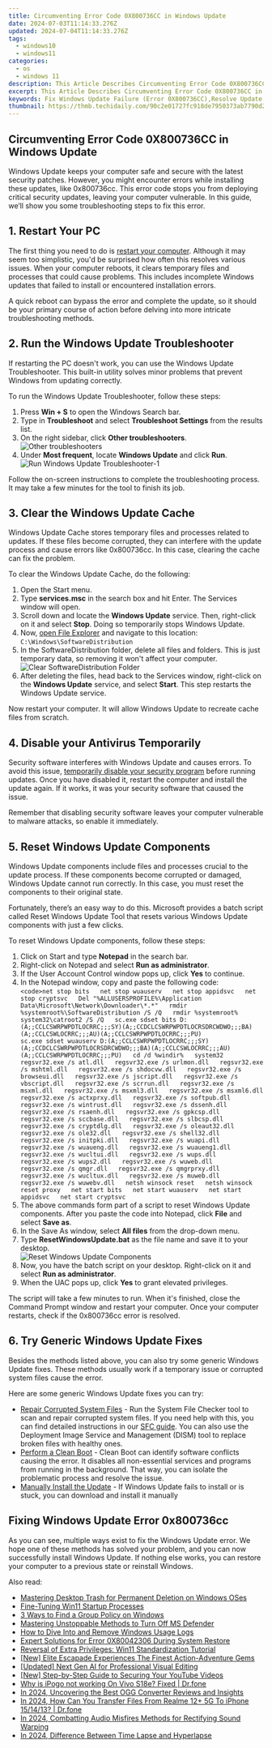 ```yaml
---
title: Circumventing Error Code 0X800736CC in Windows Update
date: 2024-07-03T11:14:33.276Z
updated: 2024-07-04T11:14:33.276Z
tags:
  - windows10
  - windows11
categories:
  - os
  - windows 11
description: This Article Describes Circumventing Error Code 0X800736CC in Windows Update
excerpt: This Article Describes Circumventing Error Code 0X800736CC in Windows Update
keywords: Fix Windows Update Failure (Error 0X800736CC),Resolve Update Error X736CC,Overcome Windows Error Code 0X800736CC,Windows Update 0X800736CC Fix Guide,Stop Error X736CC in Updates,Correcting Windows Update Failure (Error 0X87),Eliminate Error Code 0X800736CC WU
thumbnail: https://thmb.techidaily.com/90c2e01727fc918de7950373ab7790d2b6bd79b92f560dcc1472e9356e8fe972.png
---
```


## Circumventing Error Code 0X800736CC in Windows Update

 Windows Update keeps your computer safe and secure with the latest security patches. However, you might encounter errors while installing these updates, like 0x800736cc. This error code stops you from deploying critical security updates, leaving your computer vulnerable. In this guide, we’ll show you some troubleshooting steps to fix this error.

## 1\. Restart Your PC

 The first thing you need to do is [restart your computer](https://www.makeuseof.com/windows-restart-methods/). Although it may seem too simplistic, you'd be surprised how often this resolves various issues. When your computer reboots, it clears temporary files and processes that could cause problems. This includes incomplete Windows updates that failed to install or encountered installation errors.

 A quick reboot can bypass the error and complete the update, so it should be your primary course of action before delving into more intricate troubleshooting methods.

## 2\. Run the Windows Update Troubleshooter

 If restarting the PC doesn't work, you can use the Windows Update Troubleshooter. This built-in utility solves minor problems that prevent Windows from updating correctly.

 To run the Windows Update Troubleshooter, follow these steps:

1. Press **Win + S** to open the Windows Search bar.
2. Type in **Troubleshoot** and select **Troubleshoot Settings** from the results list.
3. On the right sidebar, click **Other troubleshooters**.  
![Other troubleshooters](https://static1.makeuseofimages.com/wordpress/wp-content/uploads/2023/05/other-troubleshooters.jpg)
4. Under **Most frequent**, locate **Windows Update** and click **Run**.  
![Run Windows Update Troubleshooter-1](https://static1.makeuseofimages.com/wordpress/wp-content/uploads/2023/06/run-windows-update-troubleshooter-1.jpg)

 Follow the on-screen instructions to complete the troubleshooting process. It may take a few minutes for the tool to finish its job.

## 3\. Clear the Windows Update Cache

 Windows Update Cache stores temporary files and processes related to updates. If these files become corrupted, they can interfere with the update process and cause errors like 0x800736cc. In this case, clearing the cache can fix the problem.

 To clear the Windows Update Cache, do the following:

1. Open the Start menu.
2. Type **services.msc** in the search box and hit Enter. The Services window will open.
3. Scroll down and locate the **Windows Update** service. Then, right-click on it and select **Stop**. Doing so temporarily stops Windows Update.
4. Now, [open File Explorer](https://www.makeuseof.com/windows-open-file-explorer/) and navigate to this location:  
`C:\Windows\SoftwareDistribution`
5. In the SoftwareDistribution folder, delete all files and folders. This is just temporary data, so removing it won't affect your computer.  
![Clear SoftwareDistribution Folder](https://static1.makeuseofimages.com/wordpress/wp-content/uploads/2023/05/clear-softwaredistribution-folder.jpg)
6. After deleting the files, head back to the Services window, right-click on the **Windows Update** service, and select **Start**. This step restarts the Windows Update service.

 Now restart your computer. It will allow Windows Update to recreate cache files from scratch.

## 4\. Disable your Antivirus Temporarily

 Security software interferes with Windows Update and causes errors. To avoid this issue, [temporarily disable your security program](http://www.makeuseof.com/how-to-turn-off-windows-defender/) before running updates. Once you have disabled it, restart the computer and install the update again. If it works, it was your security software that caused the issue.

 Remember that disabling security software leaves your computer vulnerable to malware attacks, so enable it immediately.

## 5\. Reset Windows Update Components

 Windows Update components include files and processes crucial to the update process. If these components become corrupted or damaged, Windows Update cannot run correctly. In this case, you must reset the components to their original state.

 Fortunately, there’s an easy way to do this. Microsoft provides a batch script called Reset Windows Update Tool that resets various Windows Update components with just a few clicks.

 To reset Windows Update components, follow these steps:

1. Click on Start and type **Notepad** in the search bar.
2. Right-click on Notepad and select **Run as administrator**.
3. If the User Account Control window pops up, click **Yes** to continue.
4. In the Notepad window, copy and paste the following code:  
`<code>net stop bits  
net stop wuauserv  
net stop appidsvc  
net stop cryptsvc  
Del "%ALLUSERSPROFILE%\Application Data\Microsoft\Network\Downloader\*.*"  
rmdir %systemroot%\SoftwareDistribution /S /Q  
rmdir %systemroot%  
system32\catroot2 /S /Q  
sc.exe sdset bits D:(A;;CCLCSWRPWPDTLOCRRC;;;SY)(A;;CCDCLCSWRPWPDTLOCRSDRCWDWO;;;BA)(A;;CCLCSWLOCRRC;;;AU)(A;;CCLCSWRPWPDTLOCRRC;;;PU)  
sc.exe sdset wuauserv D:(A;;CCLCSWRPWPDTLOCRRC;;;SY)(A;;CCDCLCSWRPWPDTLOCRSDRCWDWO;;;BA)(A;;CCLCSWLOCRRC;;;AU)(A;;CCLCSWRPWPDTLOCRRC;;;PU)  
cd /d %windir%  
system32  
regsvr32.exe /s atl.dll  
regsvr32.exe /s urlmon.dll  
regsvr32.exe /s mshtml.dll  
regsvr32.exe /s shdocvw.dll  
regsvr32.exe /s browseui.dll  
regsvr32.exe /s jscript.dll  
regsvr32.exe /s vbscript.dll  
regsvr32.exe /s scrrun.dll  
regsvr32.exe /s msxml.dll  
regsvr32.exe /s msxml3.dll  
regsvr32.exe /s msxml6.dll  
regsvr32.exe /s actxprxy.dll  
regsvr32.exe /s softpub.dll  
regsvr32.exe /s wintrust.dll  
regsvr32.exe /s dssenh.dll  
regsvr32.exe /s rsaenh.dll  
regsvr32.exe /s gpkcsp.dll  
regsvr32.exe /s sccbase.dll  
regsvr32.exe /s slbcsp.dll  
regsvr32.exe /s cryptdlg.dll  
regsvr32.exe /s oleaut32.dll  
regsvr32.exe /s ole32.dll  
regsvr32.exe /s shell32.dll  
regsvr32.exe /s initpki.dll  
regsvr32.exe /s wuapi.dll  
regsvr32.exe /s wuaueng.dll  
regsvr32.exe /s wuaueng1.dll  
regsvr32.exe /s wucltui.dll  
regsvr32.exe /s wups.dll  
regsvr32.exe /s wups2.dll  
regsvr32.exe /s wuweb.dll  
regsvr32.exe /s qmgr.dll  
regsvr32.exe /s qmgrprxy.dll  
regsvr32.exe /s wucltux.dll  
regsvr32.exe /s muweb.dll  
regsvr32.exe /s wuwebv.dll  
netsh winsock reset  
netsh winsock reset proxy  
net start bits  
net start wuauserv  
net start appidsvc  
net start cryptsvc`
5. The above commands form part of a script to reset Windows Update components. After you paste the code into Notepad, click **File** and select **Save as**.
6. In the Save As window, select **All files** from the drop-down menu.
7. Type **ResetWindowsUpdate.bat** as the file name and save it to your desktop.  
![Reset Windows Update Components](https://static1.makeuseofimages.com/wordpress/wp-content/uploads/2023/03/reset-windows-update-components.jpg)
8. Now, you have the batch script on your desktop. Right-click on it and select **Run as administrator**.
9. When the UAC pops up, click **Yes** to grant elevated privileges.

 The script will take a few minutes to run. When it's finished, close the Command Prompt window and restart your computer. Once your computer restarts, check if the 0x800736cc error is resolved.

## 6\. Try Generic Windows Update Fixes

 Besides the methods listed above, you can also try some generic Windows Update fixes. These methods usually work if a temporary issue or corrupted system files cause the error.

 Here are some generic Windows Update fixes you can try:

* [Repair Corrupted System Files](https://www.makeuseof.com/windows-built-in-repair-tools/) \- Run the System File Checker tool to scan and repair corrupted system files. If you need help with this, you can find detailed instructions in our [SFC guide](https://www.makeuseof.com/system-file-checker-sfc-windows/). You can also use the Deployment Image Service and Management (DISM) tool to replace broken files with healthy ones.
* [Perform a Clean Boot](https://www.makeuseof.com/clean-boot-windows-11/) \- Clean Boot can identify software conflicts causing the error. It disables all non-essential services and programs from running in the background. That way, you can isolate the problematic process and resolve the issue.
* [Manually Install the Update](https://www.makeuseof.com/update-windows-manually/) \- If Windows Update fails to install or is stuck, you can download and install it manually

## Fixing Windows Update Error 0x800736cc

 As you can see, multiple ways exist to fix the Windows Update error. We hope one of these methods has solved your problem, and you can now successfully install Windows Update. If nothing else works, you can restore your computer to a previous state or reinstall Windows.

<span class="atpl-alsoreadstyle">Also read:</span>
<div><ul>
<li><a href="https://windows11.techidaily.com/mastering-desktop-trash-for-permanent-deletion-on-windows-oses/"><u>Mastering Desktop Trash for Permanent Deletion on Windows OSes</u></a></li>
<li><a href="https://windows11.techidaily.com/fine-tuning-win11-startup-processes/"><u>Fine-Tuning Win11 Startup Processes</u></a></li>
<li><a href="https://windows11.techidaily.com/3-ways-to-find-a-group-policy-on-windows/"><u>3 Ways to Find a Group Policy on Windows</u></a></li>
<li><a href="https://windows11.techidaily.com/mastering-unstoppable-methods-to-turn-off-ms-defender/"><u>Mastering Unstoppable Methods to Turn Off MS Defender</u></a></li>
<li><a href="https://windows11.techidaily.com/how-to-dive-into-and-remove-windows-usage-logs/"><u>How to Dive Into and Remove Windows Usage Logs</u></a></li>
<li><a href="https://windows11.techidaily.com/expert-solutions-for-error-0x80042306-during-system-restore/"><u>Expert Solutions for Error 0X80042306 During System Restore</u></a></li>
<li><a href="https://windows11.techidaily.com/reversal-of-extra-privileges-win11-standardization-tutorial/"><u>Reversal of Extra Privileges: Win11 Standardization Tutorial</u></a></li>
<li><a href="https://screen-mirroring-recording.techidaily.com/new-elite-escapade-experiences-the-finest-action-adventure-gems/"><u>[New] Elite Escapade Experiences  The Finest Action-Adventure Gems</u></a></li>
<li><a href="https://fox-friendly.techidaily.com/updated-next-gen-ai-for-professional-visual-editing/"><u>[Updated] Next Gen AI for Professional Visual Editing</u></a></li>
<li><a href="https://youtube-stream.techidaily.com/new-step-by-step-guide-to-securing-your-youtube-videos/"><u>[New] Step-by-Step Guide to Securing Your YouTube Videos</u></a></li>
<li><a href="https://change-location.techidaily.com/why-is-ipogo-not-working-on-vivo-s18e-fixed-drfone-by-drfone-virtual-android/"><u>Why is iPogo not working On Vivo S18e? Fixed | Dr.fone</u></a></li>
<li><a href="https://ai-video-tools.techidaily.com/in-2024-uncovering-the-best-ogg-converter-reviews-and-insights/"><u>In 2024, Uncovering the Best OGG Converter Reviews and Insights</u></a></li>
<li><a href="https://android-transfer.techidaily.com/in-2024-how-can-you-transfer-files-from-realme-12plus-5g-to-iphone-151413-drfone-by-drfone-transfer-from-android-transfer-from-android/"><u>In 2024, How Can You Transfer Files From Realme 12+ 5G To iPhone 15/14/13? | Dr.fone</u></a></li>
<li><a href="https://voice-adjusting.techidaily.com/in-2024-combatting-audio-misfires-methods-for-rectifying-sound-warping/"><u>In 2024, Combatting Audio Misfires Methods for Rectifying Sound Warping</u></a></li>
<li><a href="https://ai-editing-video.techidaily.com/in-2024-difference-between-time-lapse-and-hyperlapse/"><u>In 2024, Difference Between Time Lapse and Hyperlapse</u></a></li>
</ul></div>

<ins class="adsbygoogle"
      style="display:block"
      data-ad-client="ca-pub-7571918770474297"
      data-ad-slot="8358498916"
      data-ad-format="auto"
      data-full-width-responsive="true"></ins>